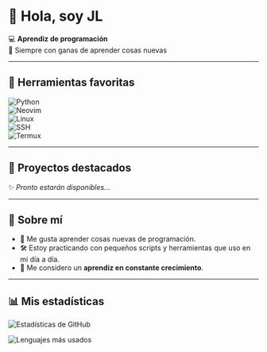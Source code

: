 # 👋 Hola, soy JL  

💻 **Aprendiz de programación**  
🚀 Siempre con ganas de aprender cosas nuevas  

---

## 🔧 Herramientas favoritas  
![Python](https://img.shields.io/badge/Python-3776AB?style=for-the-badge&logo=python&logoColor=white)  
![Neovim](https://img.shields.io/badge/Neovim-57A143?style=for-the-badge&logo=neovim&logoColor=white)  
![Linux](https://img.shields.io/badge/Linux-FCC624?style=for-the-badge&logo=linux&logoColor=black)  
![SSH](https://img.shields.io/badge/SSH-000000?style=for-the-badge&logo=gnu-bash&logoColor=white)  
![Termux](https://img.shields.io/badge/Termux-000000?style=for-the-badge&logo=termux&logoColor=white)  

---

## 📌 Proyectos destacados  
✨ *Pronto estarán disponibles…*  

---

## 🙋 Sobre mí  
- 🌱 Me gusta aprender cosas nuevas de programación.  
- 🛠️ Estoy practicando con pequeños scripts y herramientas que uso en mi día a día.  
- 📖 Me considero un **aprendiz en constante crecimiento**.  

---

## 📊 Mis estadísticas  
![Estadísticas de GitHub](https://github-readme-stats.vercel.app/api?username=JLimbhert&show_icons=true&theme=radical)  

![Lenguajes más usados](https://github-readme-stats.vercel.app/api/top-langs/?username=JLimbhert&layout=compact&theme=radical)
